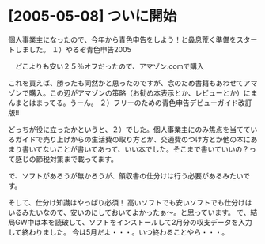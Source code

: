 # [2005-05-08] ついに開始


個人事業主になったので、今年から青色申告をしよう！と鼻息荒く準備をスタートしました。
１）やるぞ青色申告2005

　どこよりも安い２５％オフだったので、アマゾン.comで購入

これを買えば、勝ったも同然かと思ったのですが、念のため書籍もあわせてアマゾンで購入。この辺がアマゾンの策略（お勧め本表示とか、レビューとか）にまんまとはまってる。うーん。
２）フリーのための青色申告デビューガイド改訂版!!

どっちが役に立ったかというと、２）でした。個人事業主にのみ焦点を当てているガイドで売り上げからの生活費の取り方とか、交通費のつけ方とか他の本にあまり書いてないことが書いてあって、いい本でした。そこまで書いていいの？って感じの節税対策まで載ってます。

で、ソフトがあろうが無かろうが、領収書の仕分けは行う必要があるみたいです。

そして、仕分け知識はやっぱり必須！
高いソフトでも安いソフトでも仕分けはいるみたいなので、安いのにしておいてよかったぁ～。と思っています。
で、結局GW中は本を読破して、ソフトをインストールして2月分の収支データを入力して終わりました。
今は5月だよ・・・。いつ終わることやら・・・。
